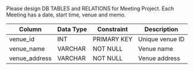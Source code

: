 Please design DB TABLES and RELATIONS for Meeting Project.
Each Meeting has a date, start time, venue and memo.




<table>
  <thead>
    <tr>
      <th>Column</th>
      <th>Data Type</th>
      <th>Constraint</th>
      <th>Description</th>
    </tr>
  </thead>
  <tbody>
    <tr>
      <td>venue_id</td>
      <td>INT</td>
      <td>PRIMARY KEY</td>
      <td>Unique venue ID</td>
    </tr>
    <tr>
      <td>venue_name</td>
      <td>VARCHAR</td>
      <td>NOT NULL</td>
      <td>Venue name</td>
    </tr>
    <tr>
      <td>venue_address</td>
      <td>VARCHAR</td>
      <td>NOT NULL</td>
      <td>Venue address</td>
    </tr>
  </tbody>
</table>
